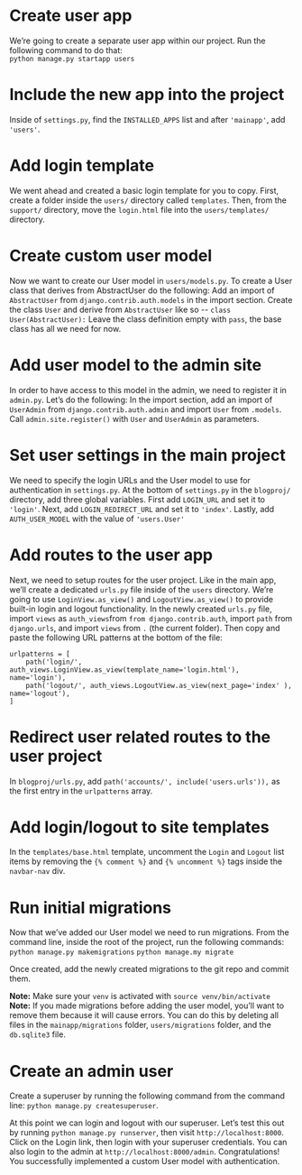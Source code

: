# Create user app

We’re going to create a separate user app within our project.  Run the following command to do that:  
`python manage.py startapp users`

# Include the new app into the project

Inside of `settings.py`, find the `INSTALLED_APPS` list and after `'mainapp'`, add `'users'`.

# Add login template

We went ahead and created a basic login template for you to copy.  First, create a folder inside the `users/` directory called `templates`. Then, from the `support/` directory, move the `login.html` file into the `users/templates/` directory.

# Create custom user model

Now we want to create our User model in `users/models.py`.  To create a User class that derives from AbstractUser do the following:
Add an import of `AbstractUser` from `django.contrib.auth.models` in the import section.
Create the class `User` and derive from `AbstractUser` like so -- 
`class User(AbstractUser):`
Leave the class definition empty with `pass`, the base class has all we need for now.

# Add user model to the admin site

In order to have access to this model in the admin, we need to register it in `admin.py`.  Let’s do the following:
In the import section, add an import of `UserAdmin` from `django.contrib.auth.admin` and import `User` from `.models`.
Call `admin.site.register()` with `User` and `UserAdmin` as parameters.

# Set user settings in the main project

We need to specify the login URLs and the User model to use for authentication in `settings.py`.  At the bottom of `settings.py` in the `blogproj/` directory, add three global variables. First add `LOGIN_URL` and set it to `'login'`. Next, add `LOGIN_REDIRECT_URL` and set it to `'index'`. Lastly, add `AUTH_USER_MODEL` with the value of  `'users.User'`

# Add routes to the user app

Next, we need to setup routes for the user project. Like in the main app, we’ll create a dedicated `urls.py` file inside of the `users` directory.   We’re going to use `LoginView.as_view()` and `LogoutView.as_view()` to provide built-in login and logout functionality.  In the newly created `urls.py` file, import `views` as `auth_views`from `from django.contrib.auth`, import `path` from `django.urls`, and import `views` from `.` (the current folder). Then copy and paste the following URL patterns at the bottom of the file:
```
urlpatterns = [
    path('login/', auth_views.LoginView.as_view(template_name='login.html'), name='login'),
    path('logout/', auth_views.LogoutView.as_view(next_page='index' ), name='logout'),
]
```

# Redirect user related routes to the user project

In `blogproj/urls.py`, add `path('accounts/', include('users.urls')),` as the first entry in the `urlpatterns` array.

# Add login/logout to site templates

In the `templates/base.html` template, uncomment the `Login` and `Logout` list items by removing the `{% comment %}` and `{% uncomment %}` tags inside the `navbar-nav` div.

# Run initial migrations

Now that we’ve added our User model we need to run migrations. From the command line, inside the root of the project, run the following commands:
`python manage.py makemigrations`
`python manage.my migrate`

Once created, add the newly created migrations to the git repo and commit them.

**Note:** Make sure your `venv` is activated with `source venv/bin/activate`
**Note:** If you made migrations before adding the user model, you’ll want to remove them because it will cause errors. You can do this by deleting all files in the `mainapp/migrations` folder, `users/migrations` folder, and the `db.sqlite3` file.

# Create an admin user

Create a superuser by running the following command from the command line: `python manage.py createsuperuser`.

At this point we can login and logout with our superuser.  Let’s test this out by running `python manage.py runserver`, then visit `http://localhost:8000`.  Click on the Login link, then login with your superuser credentials.  You can also login to the admin at `http://localhost:8000/admin`.  Congratulations!  You successfully implemented a custom User model with authentication.
